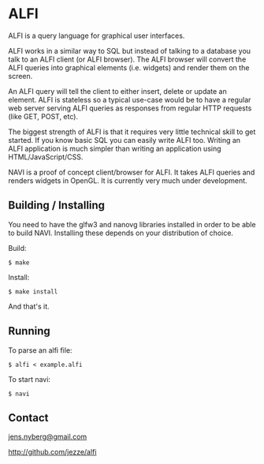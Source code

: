 # ALFI

ALFI is a query language for graphical user interfaces.

ALFI works in a similar way to SQL but instead of talking to a database you talk
to an ALFI client (or ALFI browser). The ALFI browser will convert the ALFI
queries into graphical elements (i.e. widgets) and render them on the screen.

An ALFI query will tell the client to either insert, delete or update an
element. ALFI is stateless so a typical use-case would be to have a regular web
server serving ALFI queries as responses from regular HTTP requests (like GET,
POST, etc).

The biggest strength of ALFI is that it requires very little technical skill to
get started. If you know basic SQL you can easily write ALFI too. Writing an
ALFI application is much simpler than writing an application using
HTML/JavaScript/CSS.

NAVI is a proof of concept client/browser for ALFI. It takes ALFI queries and
renders widgets in OpenGL. It is currently very much under development.

## Building / Installing

You need to have the glfw3 and nanovg libraries installed in order to be able to
build NAVI. Installing these depends on your distribution of choice.

Build:

    $ make

Install:

    $ make install

And that's it.

## Running

To parse an alfi file:

    $ alfi < example.alfi

To start navi:

    $ navi

## Contact

jens.nyberg@gmail.com

http://github.com/jezze/alfi

